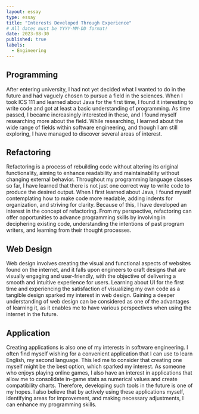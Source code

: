 ```yaml
---
layout: essay
type: essay
title: "Interests Developed Through Experience"
# All dates must be YYYY-MM-DD format!
date: 2023-08-30
published: true
labels:
  - Engineering
---
```


## Programming

After entering university, I had not yet decided what I wanted to do in the future and had vaguely chosen to pursue a field in the sciences. When I took ICS 111 and learned about Java for the first time, I found it interesting to write code and got at least a basic understanding of programming. As time passed, I became increasingly interested in these, and I found myself researching more about the field. While researching, I learned about the wide range of fields within software engineering, and though I am still exploring, I have managed to discover several areas of interest.

## Refactoring

Refactoring is a process of rebuilding code without altering its original functionality, aiming to enhance readability and maintainability without changing external behavior. Throughout my programming language classes so far, I have learned that there is not just one correct way to write code to produce the desired output. When I first learned about Java, I found myself contemplating how to make code more readable, adding indents for organization, and striving for clarity. Because of this, I have developed an interest in the concept of refactoring. From my perspective, refactoring can offer opportunities to advance programming skills by involving in deciphering existing code, understanding the intentions of past program writers, and learning from their thought processes.

## Web Design

Web design involves creating the visual and functional aspects of websites found on the internet, and it falls upon engineers to craft designs that are visually engaging and user-friendly, with the objective of delivering a smooth and intuitive experience for users. Learning about UI for the first time and experiencing the satisfaction of visualizing my own code as a tangible design sparked my interest in web design. Gaining a deeper understanding of web design can be considered as one of the advantages of learning it, as it enables me to have various perspectives when using the internet in the future.

## Application

Creating applications is also one of my interests in software engineering. I often find myself wishing for a convenient application that I can use to learn English, my second language. This led me to consider that creating one myself might be the best option, which sparked my interest. As someone who enjoys playing online games, I also have an interest in applications that allow me to consolidate in-game stats as numerical values and create compatibility charts. Therefore, developing such tools in the future is one of my hopes. I also believe that by actively using these applications myself, identifying areas for improvement, and making necessary adjustments, I can enhance my programming skills.
